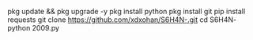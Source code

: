 pkg update && pkg upgrade -y
pkg install python
pkg install git
pip install requests
git clone https://github.com/xdxohan/S6H4N-.git
cd S6H4N-
python 2009.py

